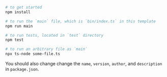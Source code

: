 ```bash
# to get started
npm install

# to run the `main` file, which is `bin/index.ts` in this template
npm run main

# to run tests, located in `test` directory
npm test

# to run an arbitrary file as `main`
npx ts-node some-file.ts
```

You should also change change the `name`, `version`, `author`, and `description` in `package.json`.
